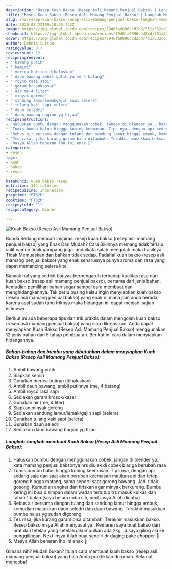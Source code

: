 ```yaml
---
description: "Resep Kuah Bakso (Resep Asli Mamang Penjual Bakso) | Langkah Membuat Kuah Bakso (Resep Asli Mamang Penjual Bakso) Yang Lezat"
title: "Resep Kuah Bakso (Resep Asli Mamang Penjual Bakso) | Langkah Membuat Kuah Bakso (Resep Asli Mamang Penjual Bakso) Yang Lezat"
slug: 842-resep-kuah-bakso-resep-asli-mamang-penjual-bakso-langkah-membuat-kuah-bakso-resep-asli-mamang-penjual-bakso-yang-lezat
date: 2020-07-22T09:10:25.742Z
image: https://img-global.cpcdn.com/recipes/7946fa9896ccd2cd/751x532cq70/kuah-bakso-resep-asli-mamang-penjual-bakso-foto-resep-utama.jpg
thumbnail: https://img-global.cpcdn.com/recipes/7946fa9896ccd2cd/751x532cq70/kuah-bakso-resep-asli-mamang-penjual-bakso-foto-resep-utama.jpg
cover: https://img-global.cpcdn.com/recipes/7946fa9896ccd2cd/751x532cq70/kuah-bakso-resep-asli-mamang-penjual-bakso-foto-resep-utama.jpg
author: Dennis Sutton
ratingvalue: 3.7
reviewcount: 12
recipeingredient:
- " bawang putih"
- " kemiri"
- " merica butiran dihaluskan"
- " daun bawang ambil putihnya me 4 batang"
- " royco rasa sapi"
- " garam krosokkasar"
- " air me 4 liter"
- " minyak goreng"
- " sandung lamurlemakgajih sapi selera"
- " tulang kaki sapi selera"
- " daun seledri"
- " daun bawang bagian yg hijau"
recipeinstructions:
- "Haluskan bumbu dengan menggunakan cobek, jangan di blender ya.. kata mamang penjual baksonya hrs diulek di cobek biar ga berubah rasa"
- "Tumis bumbu halus hingga kuning keemasan. Tips nya, dengan api sedang saja dan saat akan berubah keemasan matikan api dan tetep goreng hingga matang, sama seperti saat goreng bawang. Jadi tidak gosong. Kemudian angkat dan tiriskan agar minyak berkurang. Bumbu kering ini bisa disimpan dalam wadah tertutup trs masuk kulkas dan tahan 1 bulan (saya belum coba sih, next insya Allah dicoba)"
- "Rebus air bersama dengan tulang dan sandung lamur hingga empuk, kemudian masukkan daun seledri dan daun bawang. Terakhir masukkan bumbu halus yg sudah digoreng"
- "Tes rasa, jika kurang garam bisa ditambah. Terakhir masukkan bakso. Resep bakso insya Allah menyusul ya.. Kemaren saya buat bakso dari urat dan tetelan yang setelah dikumpulkan ada 2kg, jd saya giling aja ke penggilingan. Next insya Allah buat sendiri dr daging pake chopper 🤭"
- "Masya Allah beneran lho ini enak 🤤"
categories:
- Resep
tags:
- kuah
- bakso
- resep

katakunci: kuah bakso resep 
nutrition: 114 calories
recipecuisine: Indonesian
preptime: "PT32M"
cooktime: "PT32M"
recipeyield: "1"
recipecategory: Dinner

---
```



![Kuah Bakso (Resep Asli Mamang Penjual Bakso)](https://img-global.cpcdn.com/recipes/7946fa9896ccd2cd/751x532cq70/kuah-bakso-resep-asli-mamang-penjual-bakso-foto-resep-utama.jpg)

Bunda Sedang mencari inspirasi resep kuah bakso (resep asli mamang penjual bakso) yang Enak Dan Mudah? Cara Bikinnya memang tidak terlalu sulit namun tidak gampang juga. andaikata salah mengolah maka hasilnya Tidak Memuaskan dan bahkan tidak sedap. Padahal kuah bakso (resep asli mamang penjual bakso) yang enak seharusnya punya aroma dan rasa yang dapat memancing selera kita.



Banyak hal yang sedikit banyak berpengaruh terhadap kualitas rasa dari kuah bakso (resep asli mamang penjual bakso), pertama dari jenis bahan, kemudian pemilihan bahan segar sampai cara membuat dan menghidangkannya. Tak perlu pusing kalau ingin menyiapkan kuah bakso (resep asli mamang penjual bakso) yang enak di mana pun anda berada, karena asal sudah tahu triknya maka hidangan ini dapat menjadi sajian istimewa.


Berikut ini ada beberapa tips dan trik praktis dalam mengolah kuah bakso (resep asli mamang penjual bakso) yang siap dikreasikan. Anda dapat menyiapkan Kuah Bakso (Resep Asli Mamang Penjual Bakso) menggunakan 12 jenis bahan dan 5 tahap pembuatan. Berikut ini cara dalam menyiapkan hidangannya.

<!--inarticleads1-->

##### Bahan-bahan dan bumbu yang dibutuhkan dalam menyiapkan Kuah Bakso (Resep Asli Mamang Penjual Bakso):

1. Ambil  bawang putih
1. Siapkan  kemiri
1. Gunakan  merica butiran (dihaluskan)
1. Ambil  daun bawang, ambil putihnya (me, 4 batang)
1. Ambil  royco rasa sapi
1. Sediakan  garam krosok/kasar
1. Gunakan  air (me, 4 liter)
1. Siapkan  minyak goreng
1. Sediakan  sandung lamur/lemak/gajih sapi (selera)
1. Gunakan  tulang kaki sapi (selera)
1. Gunakan  daun seledri
1. Sediakan  daun bawang bagian yg hijau




<!--inarticleads2-->

##### Langkah-langkah membuat Kuah Bakso (Resep Asli Mamang Penjual Bakso):

1. Haluskan bumbu dengan menggunakan cobek, jangan di blender ya.. kata mamang penjual baksonya hrs diulek di cobek biar ga berubah rasa
1. Tumis bumbu halus hingga kuning keemasan. Tips nya, dengan api sedang saja dan saat akan berubah keemasan matikan api dan tetep goreng hingga matang, sama seperti saat goreng bawang. Jadi tidak gosong. Kemudian angkat dan tiriskan agar minyak berkurang. Bumbu kering ini bisa disimpan dalam wadah tertutup trs masuk kulkas dan tahan 1 bulan (saya belum coba sih, next insya Allah dicoba)
1. Rebus air bersama dengan tulang dan sandung lamur hingga empuk, kemudian masukkan daun seledri dan daun bawang. Terakhir masukkan bumbu halus yg sudah digoreng
1. Tes rasa, jika kurang garam bisa ditambah. Terakhir masukkan bakso. Resep bakso insya Allah menyusul ya.. Kemaren saya buat bakso dari urat dan tetelan yang setelah dikumpulkan ada 2kg, jd saya giling aja ke penggilingan. Next insya Allah buat sendiri dr daging pake chopper 🤭
1. Masya Allah beneran lho ini enak 🤤




Gimana nih? Mudah bukan? Itulah cara membuat kuah bakso (resep asli mamang penjual bakso) yang bisa Anda praktikkan di rumah. Selamat mencoba!
